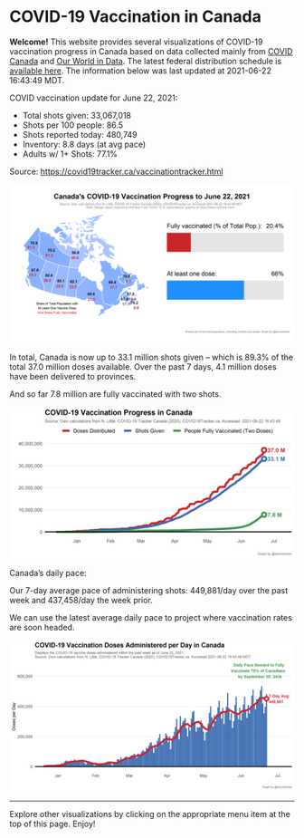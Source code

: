 COVID-19 Vaccination in Canada
==============================

**Welcome!** This website provides several visualizations of COVID-19
vaccination progress in Canada based on data collected mainly from
[COVID Canada](https://covid19tracker.ca/vaccinationtracker.html) and
[Our World in Data](https://ourworldindata.org/covid-vaccinations). The
latest federal distribution schedule is [available
here](https://www.canada.ca/en/public-health/services/diseases/2019-novel-coronavirus-infection/prevention-risks/covid-19-vaccine-treatment/vaccine-rollout.html).
The information below was last updated at 2021-06-22 16:43:49 MDT.

COVID vaccination update for June 22, 2021:

-   Total shots given: 33,067,018
-   Shots per 100 people: 86.5
-   Shots reported today: 480,749
-   Inventory: 8.8 days (at avg pace)
-   Adults w/ 1+ Shots: 77.1%

Source:
<a href="https://covid19tracker.ca/vaccinationtracker.html" class="uri">https://covid19tracker.ca/vaccinationtracker.html</a>

![](Plots/plot_main.png)

In total, Canada is now up to 33.1 million shots given – which is 89.3%
of the total 37.0 million doses available. Over the past 7 days, 4.1
million doses have been delivered to provinces.

And so far 7.8 million are fully vaccinated with two shots.

![](Plots/plot_total.png)

Canada’s daily pace:

Our 7-day average pace of administering shots: 449,881/day over the past
week and 437,458/day the week prior.

We can use the latest average daily pace to project where vaccination
rates are soon headed.

![](Plots/pace_national.png)

------------------------------------------------------------------------

Explore other visualizations by clicking on the appropriate menu item at
the top of this page. Enjoy!
